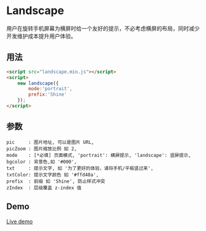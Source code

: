 # Landscape

用户在旋转手机屏幕为横屏时给一个友好的提示，不必考虑横屏的布局，同时减少开发维护成本提升用户体验。

## 用法

```html
<script src="landscape.min.js"></script>
<script>
    new landscape({
        mode:'portrait',
        prefix:'Shine'
    });
</script>
```

## 参数

```text
pic     : 图片地址, 可以是图片 URL,
picZoom : 图片缩放比例 如 2,
mode    : [*必填] 页面模式, 'portrait': 横屏提示, 'landscape': 竖屏提示,
bgcolor : 背景色,如 '#000',
txt     : 提示文字, 如 '为了更好的体验，请将手机/平板竖过来',
txtColor: 提示文字颜色 如 '#ffd40a',
prefix  : 前缀 如 'Shine', 防止样式冲突
zIndex  : 层级覆盖 z-index 值
```

## Demo

[Live demo](https://ifyour.github.io/landscape/demo.htm)